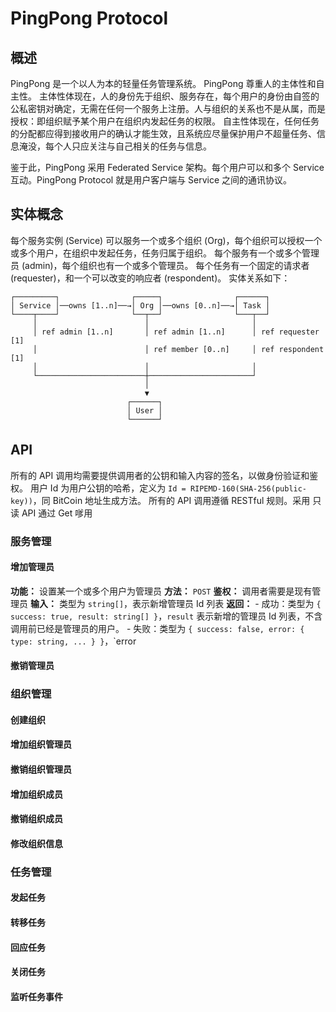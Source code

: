 # PingPong Protocol

## 概述

PingPong 是一个以人为本的轻量任务管理系统。
PingPong 尊重人的主体性和自主性。
主体性体现在，人的身份先于组织、服务存在，每个用户的身份由自签的公私密钥对确定，无需在任何一个服务上注册。人与组织的关系也不是从属，而是授权：即组织赋予某个用户在组织内发起任务的权限。
自主性体现在，任何任务的分配都应得到接收用户的确认才能生效，且系统应尽量保护用户不超量任务、信息淹没，每个人只应关注与自己相关的任务与信息。

鉴于此，PingPong 采用 Federated Service 架构。每个用户可以和多个 Service 互动。PingPong Protocol 就是用户客户端与 Service 之间的通讯协议。

## 实体概念

每个服务实例 (Service) 可以服务一个或多个组织 (Org)，每个组织可以授权一个或多个用户，在组织中发起任务，任务归属于组织。
每个服务有一个或多个管理员 (admin)，每个组织也有一个或多个管理员。
每个任务有一个固定的请求者 (requester)，和一个可以改变的响应者 (respondent)。
实体关系如下：

```text
┌─────────┐                ┌─────┐                ┌──────┐
│ Service │──owns [1..n]──→│ Org │──owns [0..n]──→│ Task │
└────┬────┘                └──┬──┘                └───┬──┘
     │                        │                       │
     │ ref admin [1..n]       │ ref admin [1..n]      │ ref requester [1]
     │                        │ ref member [0..n]     │ ref respondent [1]
     │                        │                       │
     └────────────────────────┼───────────────────────┘
                              │
                              ▼
                          ┌──────┐
                          │ User │
                          └──────┘
```

## API

所有的 API 调用均需要提供调用者的公钥和输入内容的签名，以做身份验证和鉴权。
用户 Id 为用户公钥的哈希，定义为 `Id = RIPEMD-160(SHA-256(public-key))`，同 BitCoin 地址生成方法。
所有的 API 调用遵循 RESTful 规则。采用
只读 API 通过 Get 嗲用

### 服务管理

#### 增加管理员

**功能：** 设置某一个或多个用户为管理员
**方法：** `POST`
**鉴权：** 调用者需要是现有管理员
**输入：** 类型为 `string[]`，表示新增管理员 Id 列表
**返回：**
    - 成功：类型为 `{ success: true, result: string[] }`，`result` 表示新增的管理员 Id 列表，不含调用前已经是管理员的用户。
    - 失败：类型为 `{ success: false, error: { type: string, ... } }`，`error

#### 撤销管理员

### 组织管理

#### 创建组织

#### 增加组织管理员

#### 撤销组织管理员

#### 增加组织成员

#### 撤销组织成员

#### 修改组织信息

### 任务管理

#### 发起任务

#### 转移任务

#### 回应任务

#### 关闭任务

#### 监听任务事件
